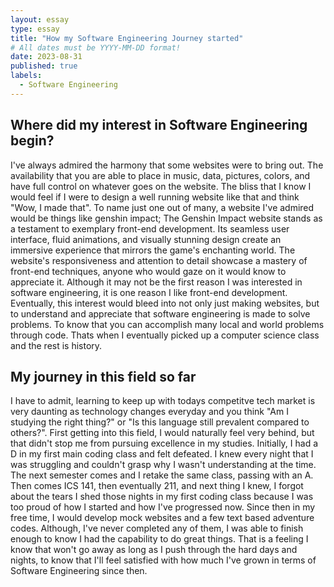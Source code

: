 ```yaml
---
layout: essay
type: essay
title: "How my Software Engineering Journey started"
# All dates must be YYYY-MM-DD format!
date: 2023-08-31
published: true
labels:
  - Software Engineering
---
```


## Where did my interest in Software Engineering begin?

I've always admired the harmony that some websites were to bring out. The availability that you are able to place in music, data, pictures, colors, and have full control on whatever goes on the website. The bliss that I know I would feel if I were to design a well running website like that and think "Wow, I made that". To name just one out of many, a website I've admired would be things like genshin impact; The Genshin Impact website stands as a testament to exemplary front-end development. Its seamless user interface, fluid animations, and visually stunning design create an immersive experience that mirrors the game's enchanting world. The website's responsiveness and attention to detail showcase a mastery of front-end techniques, anyone who would gaze on it would know to appreciate it. Although it may not be the first reason I was interested in software engineering, it is one reason I like front-end development. Eventually, this interest would bleed into not only just making websites, but to understand and appreciate that software engineering is made to solve problems. To know that you can accomplish many local and world problems through code. Thats when I eventually picked up a computer science class and the rest is history.

## My journey in this field so far

I have to admit, learning to keep up with todays competitve tech market is very daunting as technology changes everyday and you think "Am I studying the right thing?" or "Is this language still prevalent compared to others?". First getting into this field, I would naturally feel very behind, but that didn't stop me from pursuing excellence in my studies. Initially, I had a D in my first main coding class and felt defeated. I knew every night that I was struggling and couldn't grasp why I wasn't understanding at the time. The next semester comes and I retake the same class, passing with an A. Then comes ICS 141, then eventually 211, and next thing I knew, I forgot about the tears I shed those nights in my first coding class because I was too proud of how I started and how I've progressed now. Since then in my free time, I would develop mock websites and a few text based adventure codes. Although, I've never completed any of them, I was able to finish enough to know I had the capability to do great things. That is a feeling I know that won't go away as long as I push through the hard days and nights, to know that I'll feel satisfied with how much I've grown in terms of Software Engineering since then.
